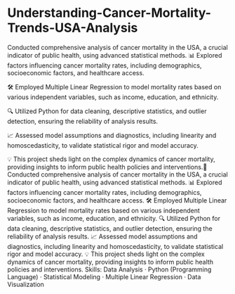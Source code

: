 # Understanding-Cancer-Mortality-Trends-USA-Analysis
Conducted comprehensive analysis of cancer mortality in the USA, a crucial indicator of public health, using advanced statistical methods.
📊 Explored factors influencing cancer mortality rates, including demographics, socioeconomic factors, and healthcare access.

🛠 Employed Multiple Linear Regression to model mortality rates based on various independent variables, such as income, education, and ethnicity.

🔍 Utilized Python for data cleaning, descriptive statistics, and outlier detection, ensuring the reliability of analysis results.

📈 Assessed model assumptions and diagnostics, including linearity and homoscedasticity, to validate statistical rigor and model accuracy.

💡 This project sheds light on the complex dynamics of cancer mortality, providing insights to inform public health policies and interventions.🔬 Conducted comprehensive analysis of cancer mortality in the USA, a crucial indicator of public health, using advanced statistical methods. 📊 Explored factors influencing cancer mortality rates, including demographics, socioeconomic factors, and healthcare access. 🛠 Employed Multiple Linear Regression to model mortality rates based on various independent variables, such as income, education, and ethnicity. 🔍 Utilized Python for data cleaning, descriptive statistics, and outlier detection, ensuring the reliability of analysis results. 📈 Assessed model assumptions and diagnostics, including linearity and homoscedasticity, to validate statistical rigor and model accuracy. 💡 This project sheds light on the complex dynamics of cancer mortality, providing insights to inform public health policies and interventions.
Skills: Data Analysis · Python (Programming Language) · Statistical Modeling · Multiple Linear Regression · Data Visualization
